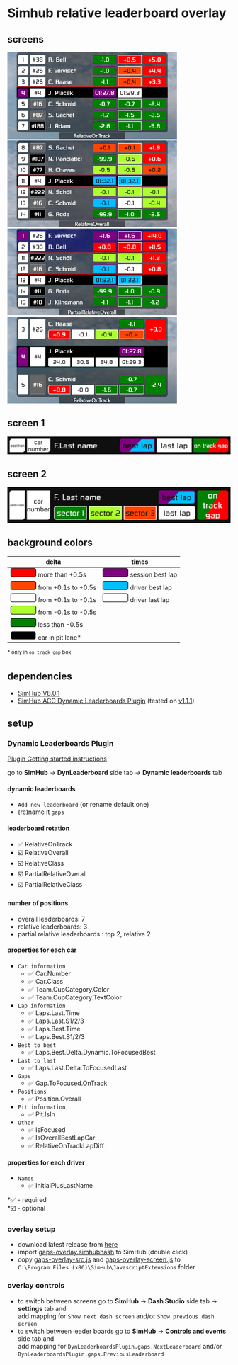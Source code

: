# Simhub relative leaderboard overlay

## screens

![gaps-screen1-RelativeOnTrack](images/gaps-screen1-RelativeOnTrack.png)
![gaps-screen1-RelativeOverall](images/gaps-screen1-RelativeOverall.png)  
![gaps-screen1-PartialRelativeOverall](images/gaps-screen1-PartialRelativeOverall.png)
![gaps-screen2-RelativeOnTrack](images/gaps-screen2-RelativeOnTrack.png)

## screen 1

<img src="images/screen1-row.png" width ="750px">

## screen 2

<img src="images/screen2-row.png" width ="750px">

## background colors

| delta                                                                    | times                                                                 |
| ------------------------------------------------------------------------ | --------------------------------------------------------------------- |
| <img src="images/box-red.png" height="20px">         more than +0.5s     | <img src="images/box-purple.png" height="20px">      session best lap |
| <img src="images/box-orangeRed.png" height="20px">   from +0.1s to +0.5s | <img src="images/box-deepSkyBlue.png" height="20px"> driver best lap  |
| <img src="images/box-white.png" height="20px">       from +0.1s to -0.1s | <img src="images/box-white.png" height="20px">       driver last lap  |
| <img src="images/box-greenYellow.png" height="20px"> from -0.1s to -0.5s |
| <img src="images/box-green.png" height="20px">       less than -0.5s     |
| <img src="images/box-black.png" height="20px">       car in pit lane*    |

<sup>* only in `on track gap` box</sup>

## dependencies

- [SimHub V8.0.1](https://www.simhubdash.com/download-2/)
- [SimHub ACC Dynamic Leaderboards Plugin](https://github.com/kaiusl/KLPlugins.DynLeaderboards) (tested on [v1.1.1](https://github.com/kaiusl/KLPlugins.DynLeaderboards/releases/tag/v1.1.1))

## setup

### Dynamic Leaderboards Plugin

[Plugin Getting started instructions](https://github.com/kaiusl/KLPlugins.DynLeaderboards#getting-started)

go to **SimHub** -> **DynLeaderboard** side tab -> **Dynamic leaderboards** tab

#### dynamic leaderboards
- `Add new leaderboard` (or rename default one)
- (re)name it `gaps`

#### leaderboard rotation
- :white_check_mark: RelativeOnTrack
- :ballot_box_with_check: RelativeOverall
- :ballot_box_with_check: RelativeClass
- :ballot_box_with_check: PartialRelativeOverall
- :ballot_box_with_check: PartialRelativeClass


#### number of positions
- overall leaderboards: 7
- relative leaderboards: 3
- partial relative leaderboards : top 2, relative 2

#### properties for each car
- `Car information`
  - :white_check_mark: Car.Number
  - :white_check_mark: Car.Class
  - :white_check_mark: Team.CupCategory.Color
  - :white_check_mark: Team.CupCategory.TextColor
- `Lap information`
  - :white_check_mark: Laps.Last.Time
  - :white_check_mark: Laps.Last.S1/2/3
  - :white_check_mark: Laps.Best.Time
  - :white_check_mark: Laps.Best.S1/2/3
- `Best to best`
  - :white_check_mark: Laps.Best.Delta.Dynamic.ToFocusedBest
- `Last to last`
  - :white_check_mark: Laps.Last.Delta.ToFocusedLast
- `Gaps`
  - :white_check_mark: Gap.ToFocused.OnTrack
- `Positions`
  - :white_check_mark: Position.Overall
- `Pit information`
  - :white_check_mark: Pit.IsIn
- `Other`
  - :white_check_mark: IsFocused
  - :white_check_mark: IsOverallBestLapCar
  - :white_check_mark: RelativeOnTrackLapDiff

#### properties for each driver
- `Names`
  - :white_check_mark: InitialPlusLastName

*:white_check_mark: - required  
*:ballot_box_with_check: - optional

### overlay setup

- download latest release from [here](https://github.com/serek4/simhub-gaps-overlay/releases)
- import [gaps-overlay.simhubhash](gaps-overlay.simhubdash) to SimHub (double click)
- copy [gaps-overlay-src.js](gaps-overlay-src.js) and [gaps-overlay-screen.js](gaps-overlay-screen.js) to  
  `C:\Program Files (x86)\SimHub\JavascriptExtensions` folder

### overlay controls

- to switch between screens go to **SimHub** -> **Dash Studio** side tab -> **settings** tab and  
  add mapping for `Show next dash screen` and/or `Show previous dash screen`
- to switch between leader boards go to **SimHub** -> **Controls and events** side tab and  
  add mapping for `DynLeaderboardsPlugin.gaps.NextLeaderboard` and/or `DynLeaderboardsPlugin.gaps.PreviousLeaderboard`
